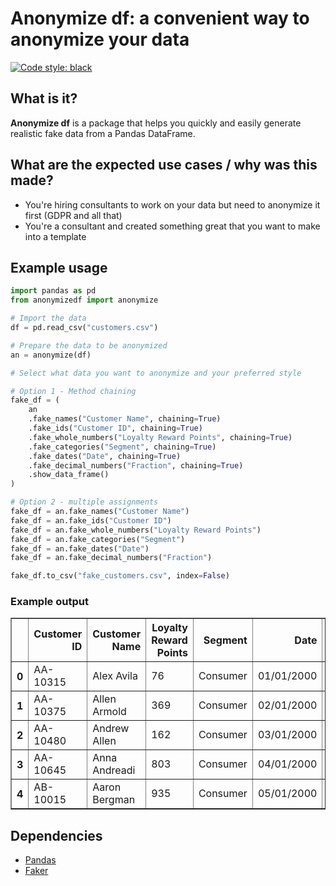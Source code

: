 # Anonymize df: a convenient way to anonymize your data

[![Code style: black](https://img.shields.io/badge/code%20style-black-000000.svg)](https://github.com/psf/black)

## What is it?

**Anonymize df** is a package that helps you quickly and easily generate realistic
fake data from a Pandas DataFrame.

## What are the expected use cases / why was this made?
- You're hiring consultants to work on your data but need to anonymize it first (GDPR and all that)
- You're a consultant and created something great that you want to make into a template

## Example usage

```python
import pandas as pd
from anonymizedf import anonymize

# Import the data
df = pd.read_csv("customers.csv")

# Prepare the data to be anonymized
an = anonymize(df)

# Select what data you want to anonymize and your preferred style

# Option 1 - Method chaining
fake_df = (
    an
    .fake_names("Customer Name", chaining=True)
    .fake_ids("Customer ID", chaining=True)
    .fake_whole_numbers("Loyalty Reward Points", chaining=True)
    .fake_categories("Segment", chaining=True)
    .fake_dates("Date", chaining=True)
    .fake_decimal_numbers("Fraction", chaining=True)
    .show_data_frame()
)

# Option 2 - multiple assignments
fake_df = an.fake_names("Customer Name")
fake_df = an.fake_ids("Customer ID")
fake_df = an.fake_whole_numbers("Loyalty Reward Points")
fake_df = an.fake_categories("Segment")
fake_df = an.fake_dates("Date")
fake_df = an.fake_decimal_numbers("Fraction")

fake_df.to_csv("fake_customers.csv", index=False)

```

### Example output

<table border="1" class="dataframe">
  <thead>
    <tr style="text-align: right;">
      <th></th>
      <th>Customer ID</th>
      <th>Customer Name</th>
      <th>Loyalty Reward Points</th>
      <th>Segment</th>
      <th>Date</th>
      <th>Fraction</th>
      <th>Fake_Customer Name</th>
      <th>Fake_Customer ID</th>
      <th>Fake_Loyalty Reward Points</th>
      <th>Fake_Segment</th>
      <th>Fake_Date</th>
      <th>Fake_Fraction</th>
    </tr>
  </thead>
  <tbody>
    <tr>
      <th>0</th>
      <td>AA-10315</td>
      <td>Alex Avila</td>
      <td>76</td>
      <td>Consumer</td>
      <td>01/01/2000</td>
      <td>7.6</td>
      <td>Christian Metcalfe-Reid</td>
      <td>YEJP71011502726136</td>
      <td>558</td>
      <td>Segment 1</td>
      <td>1978-11-09</td>
      <td>29.96</td>
    </tr>
    <tr>
      <th>1</th>
      <td>AA-10375</td>
      <td>Allen Armold</td>
      <td>369</td>
      <td>Consumer</td>
      <td>02/01/2000</td>
      <td>36.9</td>
      <td>Helen Taylor</td>
      <td>XWOB83170110594048</td>
      <td>286</td>
      <td>Segment 1</td>
      <td>1989-12-29</td>
      <td>72.50</td>
    </tr>
    <tr>
      <th>2</th>
      <td>AA-10480</td>
      <td>Andrew Allen</td>
      <td>162</td>
      <td>Consumer</td>
      <td>03/01/2000</td>
      <td>16.2</td>
      <td>Joanne Price</td>
      <td>VVCJ28547588747677</td>
      <td>742</td>
      <td>Segment 1</td>
      <td>1982-09-23</td>
      <td>79.77</td>
    </tr>
    <tr>
      <th>3</th>
      <td>AA-10645</td>
      <td>Anna Andreadi</td>
      <td>803</td>
      <td>Consumer</td>
      <td>04/01/2000</td>
      <td>80.3</td>
      <td>Rhys Jones</td>
      <td>OXCI12190813836802</td>
      <td>206</td>
      <td>Segment 1</td>
      <td>2000-10-14</td>
      <td>7.15</td>
    </tr>
    <tr>
      <th>4</th>
      <td>AB-10015</td>
      <td>Aaron Bergman</td>
      <td>935</td>
      <td>Consumer</td>
      <td>05/01/2000</td>
      <td>93.5</td>
      <td>Nigel Baldwin-Cook</td>
      <td>JOXS05799252235987</td>
      <td>914</td>
      <td>Segment 1</td>
      <td>2018-01-30</td>
      <td>40.66</td>
    </tr>
  </tbody>
</table>

## Dependencies
- [Pandas](https://pandas.pydata.org)
- [Faker](https://github.com/joke2k/faker)